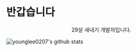 # 반갑습니다

<div align=center>
29살 새내기 개발자입니다.<br>
</div>

![younglee0207's github stats](https://github-readme-stats.vercel.app/api?username=younglee0207&show_icons=true)
